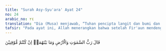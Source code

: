 ```yaml
---
title: "Surah Asy-Syu'ara' Ayat 24"
no: 24
arabic_no: ٢٤
translation: "Dia (Musa) menjawab, “Tuhan pencipta langit dan bumi dan apa yang ada di antara keduanya (itulah Tuhanmu), jika kamu mempercayai-Nya.”"
tafsir: "Pada ayat ini, Allah menerangkan bahwa setelah Fir'aun mendengar kata-kata Musa dan melihat sikapnya yang meyakinkan serta kesungguhannya menyampaikan dakwah terutama yang berhubungan dengan ketauhidan, yaitu supaya Fir'aun dan kaumnya menyembah Tuhan Yang Maha Esa yang menciptakan mereka, maka Fir'aun bangkit menentang. Ia bertanya dengan nada marah, \"Wahai Musa, engkau mengaku sebagai rasul Tuhan semesta alam. Apakah Tuhan semesta alam itu?\" Fir'aun sangat heran dan merasa tersinggung atas pengakuan Musa tentang kekuasaan dan keesaan Allah karena ia telah memproklamirkan kepada kaumnya bahwa dia satu-satunya tuhan, tiada tuhan selain dia, sebagaimana yang dijelaskan Allah di dalam firman-Nya:\n\nDan Fir'aun berkata, \"Wahai para pembesar kaumku! Aku tidak mengetahui ada Tuhan bagimu selain aku. (al-Qasas/28: 38)\n\n(24) Pada ayat ini, Allah menerangkan jawaban Musa atas pertanyaan Fir'aun tentang Tuhan yang diakui Musa itu sebagai Tuhan yang mengutusnya. Untuk memudahkan pengertian Fir'aun tentang yang ditanyakan itu, maka Musa menjelaskan sebagian sifat-sifat yang menunjukkan kekuasaan Tuhan seru sekalian alam, sesuai dengan maksud pertanyaan Fir'aun. Musa mengatakan bahwa Tuhan yang mengutusnya adalah Tuhan yang menciptakan langit dan bumi dan apa-apa yang ada di antara keduanya dengan sebaik-baiknya. Tuhan yang menjadikan matahari, bulan, bintang-bintang yang gemerlapan di langit, sungai-sungai, lautan, gunung-gunung, pohon-pohon, hewan-hewan, tumbuh-tumbuhan di bumi, angin, hawa, dan lain-lain yang ada di antara langit dan bumi. Kalau memang Fir'aun dan kaumnya adalah orang-orang yang berkepala dingin, berpikiran sehat, dan memiliki hati yang terbuka, maka dengan jawaban Musa itu, tentu ia akan percaya dan meyakini keesaan Allah yang mengutus Musa."
---
```

قَالَ رَبُّ السَّمٰوٰتِ وَالْاَرْضِ وَمَا بَيْنَهُمَاۗ اِنْ كُنْتُمْ مُّوْقِنِيْنَ 